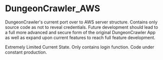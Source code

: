 # DungeonCrawler_AWS
DungeonCrawler's current port over to AWS server structure. Contains only source code as not to reveal credentials.
Future development should lead to a full more advanced and secure form of the original DungeonCrawler App as well as expand upon current features to reach full feature development.

Extremely Limited Current State.
Only contains login function.
Code under constant production.

